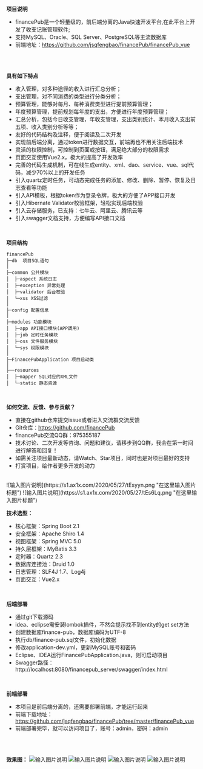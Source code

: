 **项目说明** 
- financePub是一个轻量级的，前后端分离的Java快速开发平台,在此平台上开发了收支记账管理软件;
- 支持MySQL、Oracle、SQL Server、PostgreSQL等主流数据库
- 前端地址：https://github.com/jsqfengbao/financePub/financePub_vue
<br> 
<br>
 

**具有如下特点** 
- 收入管理，对多种途径的收入进行汇总分析；
- 支出管理，对不同消费的类型进行分类分析；
- 预算管理，能够对每月、每种消费类型进行提前预算管理；
- 年度预算管理，提前规划每年度的支出，方便进行年度预算管理；
- 汇总分析，包括今日收支管理，年收支管理，支出类别统计、本月收入支出前五项、收入类别分析等等；
- 友好的代码结构及注释，便于阅读及二次开发
- 实现前后端分离，通过token进行数据交互，前端再也不用关注后端技术
- 灵活的权限控制，可控制到页面或按钮，满足绝大部分的权限需求
- 页面交互使用Vue2.x，极大的提高了开发效率
- 完善的代码生成机制，可在线生成entity、xml、dao、service、vue、sql代码，减少70%以上的开发任务
- 引入quartz定时任务，可动态完成任务的添加、修改、删除、暂停、恢复及日志查看等功能
- 引入API模板，根据token作为登录令牌，极大的方便了APP接口开发
- 引入Hibernate Validator校验框架，轻松实现后端校验
- 引入云存储服务，已支持：七牛云、阿里云、腾讯云等
- 引入swagger文档支持，方便编写API接口文档
<br> 

**项目结构** 
```
financePub
├─db  项目SQL语句
│
├─common 公共模块
│  ├─aspect 系统日志
│  ├─exception 异常处理
│  ├─validator 后台校验
│  └─xss XSS过滤
│ 
├─config 配置信息
│ 
├─modules 功能模块
│  ├─app API接口模块(APP调用)
│  ├─job 定时任务模块
│  ├─oss 文件服务模块
│  └─sys 权限模块
│ 
├─FinancePubApplication 项目启动类
│  
├──resources 
│  ├─mapper SQL对应的XML文件
│  └─static 静态资源

```
<br> 

**如何交流、反馈、参与贡献？** 
- 直接在github仓库提交issue或者进入交流群交流反馈
- Git仓库：https://github.com/financePub
- financePub交流QQ群：975355187
- 技术讨论、二次开发等咨询、问题和建议，请移步到QQ群，我会在第一时间进行解答和回复！
- 如需关注项目最新动态，请Watch、Star项目，同时也是对项目最好的支持
- 打赏项目，给作者更多开发的动力
<br/>
![输入图片说明](https://s1.ax1x.com/2020/05/27/tEsyyn.png  "在这里输入图片标题")
![输入图片说明](https://s1.ax1x.com/2020/05/27/tEs6Lq.png  "在这里输入图片标题")
<br> 


**技术选型：** 
- 核心框架：Spring Boot 2.1
- 安全框架：Apache Shiro 1.4
- 视图框架：Spring MVC 5.0
- 持久层框架：MyBatis 3.3
- 定时器：Quartz 2.3
- 数据库连接池：Druid 1.0
- 日志管理：SLF4J 1.7、Log4j
- 页面交互：Vue2.x 
<br> 


 **后端部署**
- 通过git下载源码
- idea、eclipse需安装lombok插件，不然会提示找不到entity的get set方法
- 创建数据库finance-pub，数据库编码为UTF-8
- 执行db/finance-pub.sql文件，初始化数据
- 修改application-dev.yml，更新MySQL账号和密码
- Eclipse、IDEA运行FinancePubApplication.java，则可启动项目
- Swagger路径：http://localhost:8080/financepub_server/swagger/index.html

<br> 

 **前端部署**
 - 本项目是前后端分离的，还需要部署前端，才能运行起来
 - 前端下载地址：https://github.com/jsqfengbao/financePub/tree/master/financePub_vue
 - 前端部署完毕，就可以访问项目了，账号：admin，密码：admin
 
 <br>
<br> 

**效果图：**
![输入图片说明](https://s1.ax1x.com/2020/05/31/tl29aT.png "在这里输入图片标题")
![输入图片说明](https://s1.ax1x.com/2020/05/27/tE62PU.png "在这里输入图片标题")
![输入图片说明](https://s1.ax1x.com/2020/05/27/tEcnZq.png "在这里输入图片标题")
![输入图片说明](https://s1.ax1x.com/2020/05/27/tEHpct.png "在这里输入图片标题")

<br>
